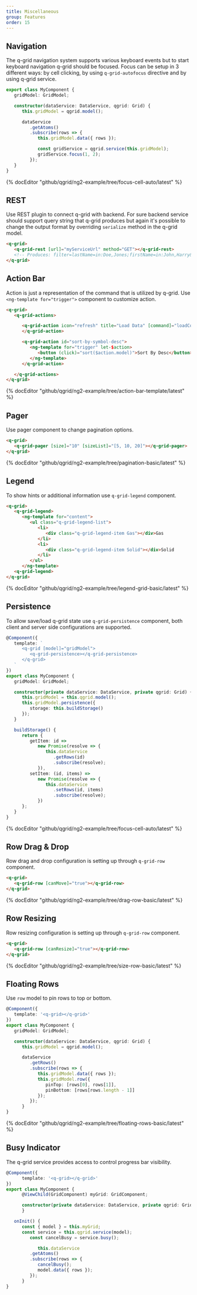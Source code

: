 ```yaml
---
title: Miscellaneous
group: Features
order: 15
---
```


## Navigation

The q-grid navigation system supports various keyboard events but to start keyboard navigation q-grid should be focused. Focus can be setup in 3 different ways: by cell clicking, by using `q-grid-autofocus` directive and by using q-grid service.   

```typescript
export class MyComponent {
   gridModel: GridModel;

   constructor(dataService: DataService, qgrid: Grid) {
      this.gridModel = qgrid.model();

      dataService
         .getAtoms()
         .subscribe(rows => {
            this.gridModel.data({ rows });

            const gridService = qgrid.service(this.gridModel);
            gridService.focus(1, 2);
         });
   }
}
```

{% docEditor "github/qgrid/ng2-example/tree/focus-cell-auto/latest" %}

## REST

Use REST plugin to connect q-grid with backend. For sure backend service should support query string that q-grid produces but again it's possible to change the output format by overriding `serialize` method in the q-grid model. 

```html
<q-grid>
   <q-grid-rest [url]="myServiceUrl" method="GET"></q-grid-rest>
   <!-- Produces: filter=lastName=in:Doe,Jones;firstName=in:John,Harry&order=+firstName,-lastName&skip=100&take=50 -->
</q-grid>
```

## Action Bar

Action is just a representation of the command that is utilized by q-grid. Use `<ng-template for="trigger">` component to customize action.

```html
<q-grid>
   <q-grid-actions>

      <q-grid-action icon="refresh" title="Load Data" [command]="loadCommand">
      </q-grid-action>

      <q-grid-action id="sort-by-symbol-desc">
         <ng-template for="trigger" let-$action>
            <button (click)="sort($action.model)">Sort By Desc</button>
         </ng-template>
      </q-grid-action>

   </q-grid-actions>
</q-grid>
```

{% docEditor "github/qgrid/ng2-example/tree/action-bar-template/latest" %}

## Pager

Use pager component to change pagination options.

```html
<q-grid>
   <q-grid-pager [size]="10" [sizeList]="[5, 10, 20]"></q-grid-pager>
</q-grid>
```

{% docEditor "github/qgrid/ng2-example/tree/pagination-basic/latest" %}

## Legend

To show hints or additional information use `q-grid-legend` component.

```html
<q-grid>
   <q-grid-legend>
      <ng-template for="content">
         <ul class="q-grid-legend-list">
            <li>
               <div class="q-grid-legend-item Gas"></div>Gas
            </li>
            <li>
               <div class="q-grid-legend-item Solid"></div>Solid
            </li>
         </ul>
      </ng-template>
   <q-grid-legend>
</q-grid>
```

{% docEditor "github/qgrid/ng2-example/tree/legend-grid-basic/latest" %}

## Persistence

To allow save/load q-grid state use `q-grid-persistence` component, both client and server side configurations are supported.

```typescript
@Component({
   template: `
      <q-grid [model]="gridModel">
         <q-grid-persistence></q-grid-persistence>
      </q-grid>
   `
})
export class MyComponent {
   gridModel: GridModel;

   constructor(private dataService: DataService, private qgrid: Grid) {
      this.gridModel = this.qgrid.model();
      this.gridModel.persistence({
         storage: this.buildStorage()
      });
   }

   buildStorage() {
      return {
         getItem: id =>
            new Promise(resolve => {
               this.dataService
                  .getRows(id)
                  .subscribe(resolve);
            }),
         setItem: (id, items) =>
            new Promise(resolve => {
               this.dataService
                  .setRows(id, items)
                  .subscribe(resolve);
            })
      };
   }
}
```

{% docEditor "github/qgrid/ng2-example/tree/focus-cell-auto/latest" %}

## Row Drag & Drop

Row drag and drop configuration is setting up through `q-grid-row` component.

```html
<q-grid>
   <q-grid-row [canMove]="true"></q-grid-row>
</q-grid>
```

{% docEditor "github/qgrid/ng2-example/tree/drag-row-basic/latest" %}

## Row Resizing

Row resizing configuration is setting up through `q-grid-row` component.

```html
<q-grid>
   <q-grid-row [canResize]="true"></q-grid-row>
</q-grid>
```

{% docEditor "github/qgrid/ng2-example/tree/size-row-basic/latest" %}

## Floating Rows

Use `row` model to pin rows to top or bottom.

```typescript
@Component({
   template: '<q-grid></q-grid>'
})
export class MyComponent {
   gridModel: GridModel;

   constructor(dataService: DataService, qgrid: Grid) {
      this.gridModel = qgrid.model();

      dataService
         .getRows()
         .subscribe(rows => {
            this.gridModel.data({ rows });
            this.gridModel.row({
               pinTop: [rows[0], rows[1]],
               pinBottom: [rows[rows.length - 1]]
            });
         });
      }
}
```

{% docEditor "github/qgrid/ng2-example/tree/floating-rows-basic/latest" %}

## Busy Indicator

The q-grid service provides access to control progress bar visibility.

```typescript
@Component({
      template: '<q-grid></q-grid>'
})
export class MyComponent {
      @ViewChild(GridComponent) myGrid: GridComponent;

      constructor(private dataService: DataService, private qgrid: Grid) {
      }

   onInit() {
      const { model } = this.myGrid;
      const service = this.qgrid.service(model);
         const cancelBusy = service.busy();

            this.dataService
         .getAtoms()
         .subscribe(rows => {
            cancelBusy();
            model.data({ rows });
         });
      }
}
```